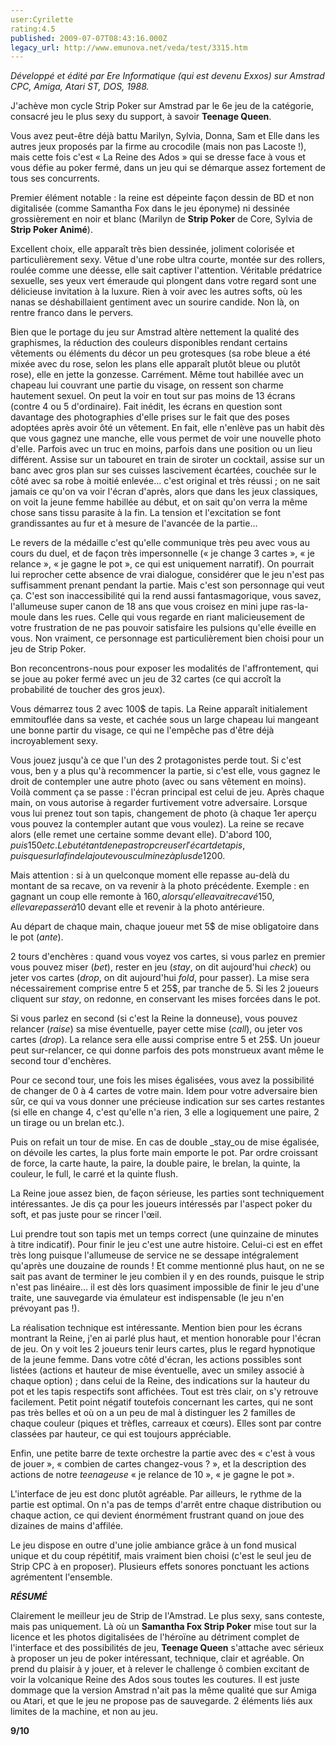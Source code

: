 ```yaml
---
user:Cyrilette
rating:4.5
published: 2009-07-07T08:43:16.000Z
legacy_url: http://www.emunova.net/veda/test/3315.htm
---
```

_Développé et édité par Ere Informatique (qui est devenu Exxos) sur Amstrad CPC, Amiga, Atari ST, DOS, 1988\._  

  

J'achève mon cycle Strip Poker sur Amstrad par le 6e jeu de la catégorie, consacré jeu le plus sexy du support, à savoir **Teenage Queen**.  

  

Vous avez peut-être déjà battu Marilyn, Sylvia, Donna, Sam et Elle dans les autres jeux proposés par la firme au crocodile (mais non pas Lacoste !), mais cette fois c'est « La Reine des Ados » qui se dresse face à vous et vous défie au poker fermé, dans un jeu qui se démarque assez fortement de tous ses concurrents.  

  

Premier élément notable : la reine est dépeinte façon dessin de BD et non digitalisée (comme Samantha Fox dans le jeu éponyme) ni dessinée grossièrement en noir et blanc (Marilyn de **Strip Poker** de Core, Sylvia de **Strip Poker Animé**).  

Excellent choix, elle apparaît très bien dessinée, joliment colorisée et particulièrement sexy. Vêtue d'une robe ultra courte, montée sur des rollers, roulée comme une déesse, elle sait captiver l'attention. Véritable prédatrice sexuelle, ses yeux vert émeraude qui plongent dans votre regard sont une délicieuse invitation à la luxure. Rien à voir avec les autres softs, où les nanas se déshabillaient gentiment avec un sourire candide. Non là, on rentre franco dans le pervers.  

  

Bien que le portage du jeu sur Amstrad altère nettement la qualité des graphismes, la réduction des couleurs disponibles rendant certains vêtements ou éléments du décor un peu grotesques (sa robe bleue a été mixée avec du rose, selon les plans elle apparaît plutôt bleue ou plutôt rose), elle en jette la gonzesse. Carrément. Même tout habillée avec un chapeau lui couvrant une partie du visage, on ressent son charme hautement sexuel. On peut la voir en tout sur pas moins de 13 écrans (contre 4 ou 5 d'ordinaire). Fait inédit, les écrans en question sont davantage des photographies d'elle prises sur le fait que des poses adoptées après avoir ôté un vêtement. En fait, elle n'enlève pas un habit dès que vous gagnez une manche, elle vous permet de voir une nouvelle photo d'elle. Parfois avec un truc en moins, parfois dans une position ou un lieu différent. Assise sur un tabouret en train de siroter un cocktail, assise sur un banc avec gros plan sur ses cuisses lascivement écartées, couchée sur le côté avec sa robe à moitié enlevée... c'est original et très réussi ; on ne sait jamais ce qu'on va voir l'écran d'après, alors que dans les jeux classiques, on voit la jeune femme habillée au début, et on sait qu'on verra la même chose sans tissu parasite à la fin. La tension et l'excitation se font grandissantes au fur et à mesure de l'avancée de la partie...  

  

Le revers de la médaille c'est qu'elle communique très peu avec vous au cours du duel, et de façon très impersonnelle (« je change 3 cartes », « je relance », « je gagne le pot », ce qui est uniquement narratif). On pourrait lui reprocher cette absence de vrai dialogue, considérer que le jeu n'est pas suffisamment prenant pendant la partie. Mais c'est son personnage qui veut ça. C'est son inaccessibilité qui la rend aussi fantasmagorique, vous savez, l'allumeuse super canon de 18 ans que vous croisez en mini jupe ras-la-moule dans les rues. Celle qui vous regarde en riant malicieusement de votre frustration de ne pas pouvoir satisfaire les pulsions qu'elle éveille en vous. Non vraiment, ce personnage est particulièrement bien choisi pour un jeu de Strip Poker.  

  

Bon reconcentrons-nous pour exposer les modalités de l'affrontement, qui se joue au poker fermé avec un jeu de 32 cartes (ce qui accroît la probabilité de toucher des gros jeux).  

Vous démarrez tous 2 avec 100$ de tapis. La Reine apparaît initialement emmitouflée dans sa veste, et cachée sous un large chapeau lui mangeant une bonne partir du visage, ce qui ne l'empêche pas d'être déjà incroyablement sexy.  

Vous jouez jusqu'à ce que l'un des 2 protagonistes perde tout. Si c'est vous, ben y a plus qu'à recommencer la partie, si c'est elle, vous gagnez le droit de contempler une autre photo (avec ou sans vêtement en moins). Voilà comment ça se passe : l'écran principal est celui de jeu. Après chaque main, on vous autorise à regarder furtivement votre adversaire. Lorsque vous lui prenez tout son tapis, changement de photo (à chaque 1er aperçu vous pouvez la contempler autant que vous voulez). La reine se recave alors (elle remet une certaine somme devant elle). D'abord 100$, puis 150 etc. Le but étant de ne pas trop creuser l'écart de tapis, puisque sur la fin de la joute vous culminez à plus de 1200$.  

Mais attention : si à un quelconque moment elle repasse au-delà du montant de sa recave, on va revenir à la photo précédente. Exemple : en gagnant un coup elle remonte à 160$, alors qu'elle avait recavé 150, elle va repasser à 10$ devant elle et revenir à la photo antérieure.  

  

Au départ de chaque main, chaque joueur met 5$ de mise obligatoire dans le pot (_ante_).  

2 tours d'enchères : quand vous voyez vos cartes, si vous parlez en premier vous pouvez miser (_bet_), rester en jeu (_stay_, on dit aujourd'hui _check_) ou jeter vos cartes (_drop_, on dit aujourd'hui _fold_, pour passer). La mise sera nécessairement comprise entre 5 et 25$, par tranche de 5\. Si les 2 joueurs cliquent sur _stay_, on redonne, en conservant les mises forcées dans le pot.  

Si vous parlez en second (si c'est la Reine la donneuse), vous pouvez relancer (_raise_) sa mise éventuelle, payer cette mise (_call_), ou jeter vos cartes (_drop_). La relance sera elle aussi comprise entre 5 et 25$. Un joueur peut sur-relancer, ce qui donne parfois des pots monstrueux avant même le second tour d'enchères.  

Pour ce second tour, une fois les mises égalisées, vous avez la possibilité de changer de 0 à 4 cartes de votre main. Idem pour votre adversaire bien sûr, ce qui va vous donner une précieuse indication sur ses cartes restantes (si elle en change 4, c'est qu'elle n'a rien, 3 elle a logiquement une paire, 2 un tirage ou un brelan etc.).  

Puis on refait un tour de mise. En cas de double _stay_ou de mise égalisée, on dévoile les cartes, la plus forte main emporte le pot. Par ordre croissant de force, la carte haute, la paire, la double paire, le brelan, la quinte, la couleur, le full, le carré et la quinte flush.  

  

La Reine joue assez bien, de façon sérieuse, les parties sont techniquement intéressantes. Je dis ça pour les joueurs intéressés par l'aspect poker du soft, et pas juste pour se rincer l'œil.  

Lui prendre tout son tapis met un temps correct (une quinzaine de minutes à titre indicatif). Pour finir le jeu c'est une autre histoire. Celui-ci est en effet très long puisque l'allumeuse de service ne se dessape intégralement qu'après une douzaine de rounds ! Et comme mentionné plus haut, on ne se sait pas avant de terminer le jeu combien il y en des rounds, puisque le strip n'est pas linéaire... il est dès lors quasiment impossible de finir le jeu d'une traite, une sauvegarde via émulateur est indispensable (le jeu n'en prévoyant pas !).  

  

La réalisation technique est intéressante. Mention bien pour les écrans montrant la Reine, j'en ai parlé plus haut, et mention honorable pour l'écran de jeu. On y voit les 2 joueurs tenir leurs cartes, plus le regard hypnotique de la jeune femme. Dans votre côté d'écran, les actions possibles sont listées (actions et hauteur de mise éventuelle, avec un smiley associé à chaque option) ; dans celui de la Reine, des indications sur la hauteur du pot et les tapis respectifs sont affichées. Tout est très clair, on s'y retrouve facilement. Petit point négatif toutefois concernant les cartes, qui ne sont pas très belles et où on a un peu de mal à distinguer les 2 familles de chaque couleur (piques et trèfles, carreaux et cœurs). Elles sont par contre classées par hauteur, ce qui est toujours appréciable.  

Enfin, une petite barre de texte orchestre la partie avec des « c'est à vous de jouer », « combien de cartes changez-vous ? », et la description des actions de notre _teenageuse_ « je relance de 10 », « je gagne le pot ».  

L'interface de jeu est donc plutôt agréable. Par ailleurs, le rythme de la partie est optimal. On n'a pas de temps d'arrêt entre chaque distribution ou chaque action, ce qui devient énormément frustrant quand on joue des dizaines de mains d'affilée.  

Le jeu dispose en outre d'une jolie ambiance grâce à un fond musical unique et du coup répétitif, mais vraiment bien choisi (c'est le seul jeu de Strip CPC à en proposer). Plusieurs effets sonores ponctuant les actions agrémentent l'ensemble.  

  

_**RÉSUMÉ**_  

Clairement le meilleur jeu de Strip de l'Amstrad. Le plus sexy, sans conteste, mais pas uniquement. Là où un **Samantha Fox Strip Poker** mise tout sur la licence et les photos digitalisées de l'héroïne au détriment complet de l'interface et des possibilités de jeu, **Teenage Queen** s'attache avec sérieux à proposer un jeu de poker intéressant, technique, clair et agréable. On prend du plaisir à y jouer, et à relever le challenge ô combien excitant de voir la volcanique Reine des Ados sous toutes les coutures. Il est juste dommage que la version Amstrad n'ait pas la même qualité que sur Amiga ou Atari, et que le jeu ne propose pas de sauvegarde. 2 éléments liés aux limites de la machine, et non au jeu.  

  

**9/10**